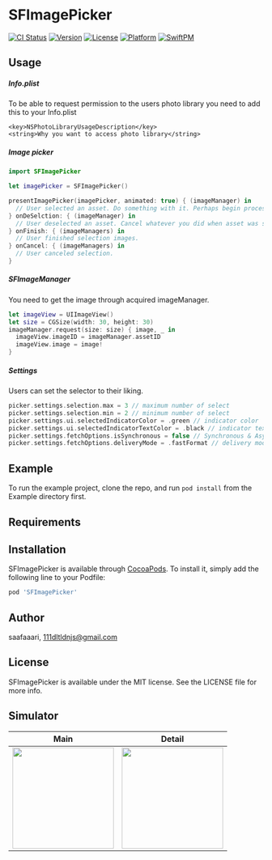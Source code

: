 # SFImagePicker

[![CI Status](https://img.shields.io/travis/saafaaari/SFImagePicker.svg?style=flat)](https://travis-ci.org/saafaaari/SFImagePicker)
[![Version](https://img.shields.io/cocoapods/v/SFImagePicker.svg?style=flat)](https://cocoapods.org/pods/SFImagePicker)
[![License](https://img.shields.io/cocoapods/l/SFImagePicker.svg?style=flat)](https://cocoapods.org/pods/SFImagePicker)
[![Platform](https://img.shields.io/cocoapods/p/SFImagePicker.svg?style=flat)](https://cocoapods.org/pods/SFImagePicker)
[![SwiftPM](https://img.shields.io/badge/SPM-supported-DE5C43.svg?style=flat)](https://swift.org/package-manager/)

## Usage

##### Info.plist
To be able to request permission to the users photo library you need to add this to your Info.plist
```
<key>NSPhotoLibraryUsageDescription</key>
<string>Why you want to access photo library</string>
```

##### Image picker
```swift
import SFImagePicker

let imagePicker = SFImagePicker()

presentImagePicker(imagePicker, animated: true) { (imageManager) in
  // User selected an asset. Do something with it. Perhaps begin processing/upload?
} onDeSelction: { (imageManager) in
  // User deselected an asset. Cancel whatever you did when asset was selected.
} onFinish: { (imageManagers) in
  // User finished selection images.
} onCancel: { (imageManagers) in
  // User canceled selection.
}
```

##### SFImageManager
You need to get the image through acquired imageManager.
```swift
let imageView = UIImageView()
let size = CGSize(width: 30, height: 30)
imageManager.request(size: size) { image, _ in
  imageView.imageID = imageManager.assetID
  imageView.image = image!
}
```

##### Settings
Users can set the selector to their liking.
```swift
picker.settings.selection.max = 3 // maximum number of select
picker.settings.selection.min = 2 // minimum number of select
picker.settings.ui.selectedIndicatorColor = .green // indicator color
picker.settings.ui.selectedIndicatorTextColor = .black // indicator text color
picker.settings.fetchOptions.isSynchronous = false // Synchronous & Asynchronous
picker.settings.fetchOptions.deliveryMode = .fastFormat // delivery mode
```


## Example

To run the example project, clone the repo, and run `pod install` from the Example directory first.

## Requirements

## Installation

SFImagePicker is available through [CocoaPods](https://cocoapods.org). To install
it, simply add the following line to your Podfile:

```ruby
pod 'SFImagePicker'
```

## Author

saafaaari, 111dltldnjs@gmail.com

## License

SFImagePicker is available under the MIT license. See the LICENSE file for more info.

## Simulator

| Main | Detail |
|--|--|
|<img src="https://github.com/Siwon-L/SFImagePicker/assets/91936941/3d369f67-f0c6-45b6-9a8f-074c148b133e" width="200">|<img src="https://github.com/Siwon-L/SFImagePicker/assets/91936941/75049b40-5e94-4df0-9f53-bd1176cfd108" width="200">|
